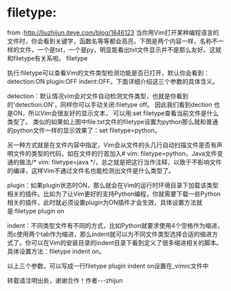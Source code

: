 # filetype:
from :http://liuzhijun.iteye.com/blog/1846123
当你用Vim打开某种编程语言的文件时，你会看到关键字，函数名等等都会高亮，下图是两个内容一样，名称不一样的文件，一个是txt，一个是py，明显能看出txt文件显示并不是那么友好。这就和filetype有关系啦。
filetype

执行:filetype可以查看Vim的文件类型检测功能是否已打开，默认你会看到：detection:ON plugin:OFF indent:OFF。下面详细介绍这三个参数的具体含义。



detection：默认情况vim会对文件自动检测文件类型，也就是你看到的'detection:ON'，同样你可以手动关闭:filetype off。 因此我们看到dection 也是ON，所以Vim会很友好的显示文本， 可以用:set filetype查看当前文件是什么类型了。 类似的如果如上图中file.txt文件的filetype设置为python那么就和普通的python文件一样的显示效果了：set filetype=python。

另一种方式就是在文件内容中指定，Vim会从文件的头几行自动扫描文件是否有声明文件的类型的代码，如在文件的行首加入# vim: filetype=python，Java文件变通的做法/* vim: filetype=java */，总之就是把这行当作注释，以致于不影响文件的编译，这样Vim不通过文件名也能检测出文件是什么类型了。



plugin：如果plugin状态时ON，那么就会在Vim的运行时环境目录下加载该类型相关的插件。比如为了让Vim更好的支持Python编程，你就需要下载一些Python相关的插件，此时就必须设置plugin为ON插件才会生效，具体设置方法就是:filetype plugin on



indent：不同类型文件有不同的方式，比如Python就要求使用4个空格作为缩进，而c使用两个tab作为缩进，那么indent就可以为不同文件类型选择合适的缩进方式了。你可以在Vim的安装目录的indent目录下看到定义了很多缩进相关的脚本。具体设置方法：filetype indent on。



以上三个参数，可以写成一行filetype plugin indent on设置在_vimrc文件中

转载请注明出处，谢谢合作！作者---zhijun
